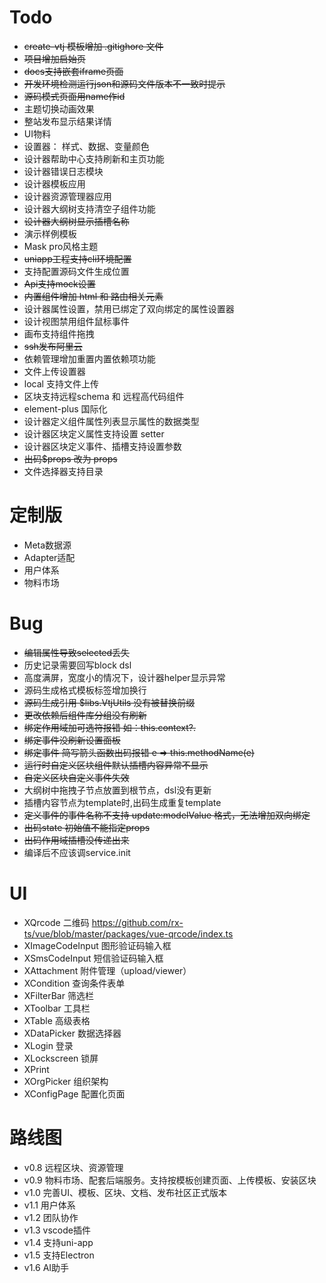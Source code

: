 # Todo

- ~~create-vtj 模板增加 .gitighore 文件~~
- ~~项目增加启始页~~
- ~~docs支持嵌套iframe页面~~
- ~~开发环境检测运行json和源码文件版本不一致时提示~~
- ~~源码模式页面用name作id~~
- 主题切换动画效果
- 整站发布显示结果详情
- UI物料
- 设置器： 样式、数据、变量颜色
- 设计器帮助中心支持刷新和主页功能
- 设计器错误日志模块
- 设计器模板应用
- 设计器资源管理器应用
- 设计器大纲树支持清空子组件功能
- ~~设计器大纲树显示插槽名称~~
- 演示样例模板
- Mask pro风格主题
- ~~uniapp工程支持cli环境配置~~
- 支持配置源码文件生成位置
- ~~Api支持mock设置~~
- ~~内置组件增加 html 和 路由相关元素~~
- 设计器属性设置，禁用已绑定了双向绑定的属性设置器
- 设计视图禁用组件鼠标事件
- 画布支持组件拖拽
- ~~ssh发布阿里云~~
- 依赖管理增加重置内置依赖项功能
- 文件上传设置器
- local 支持文件上传
- 区块支持远程schema 和 远程高代码组件
- element-plus 国际化
- 设计器定义组件属性列表显示属性的数据类型
- 设计器区块定义属性支持设置 setter
- 设计器区块定义事件、插槽支持设置参数
- ~~出码$props 改为 props~~
- 文件选择器支持目录

# 定制版

- Meta数据源
- Adapter适配
- 用户体系
- 物料市场

# Bug

- ~~编辑属性导致selected丢失~~
- 历史记录需要回写block dsl
- 高度满屏，宽度小的情况下，设计器helper显示异常
- 源码生成格式模板标签增加换行
- ~~源码生成引用 $libs.VtjUtils 没有被替换前缀~~
- ~~更改依赖后组件库分组没有刷新~~
- ~~绑定作用域加可选符报错 如：this.context?.~~
- ~~绑定事件没刷新设置面板~~
- ~~绑定事件 简写箭头函数出码报错 e => this.methodName(e)~~
- ~~运行时自定义区块组件默认插槽内容异常不显示~~
- ~~自定义区块自定义事件失效~~
- 大纲树中拖拽子节点放置到根节点，dsl没有更新
- 插槽内容节点为template时,出码生成重复template
- ~~定义事件的事件名称不支持 update:modelValue 格式，无法增加双向绑定~~
- ~~出码state 初始值不能指定props~~
- ~~出码作用域插槽没传递出来~~
- 编译后不应该调service.init

# UI

- XQrcode 二维码 https://github.com/rx-ts/vue/blob/master/packages/vue-qrcode/index.ts
- XImageCodeInput 图形验证码输入框
- XSmsCodeInput 短信验证码输入框
- XAttachment 附件管理（upload/viewer）
- XCondition 查询条件表单
- XFilterBar 筛选栏
- XToolbar 工具栏
- XTable 高级表格
- XDataPicker 数据选择器
- XLogin 登录
- XLockscreen 锁屏
- XPrint
- XOrgPicker 组织架构
- XConfigPage 配置化页面

# 路线图

- v0.8 远程区块、资源管理
- v0.9 物料市场、配套后端服务。支持按模板创建页面、上传模板、安装区块
- v1.0 完善UI、模板、区块、文档、发布社区正式版本
- v1.1 用户体系
- v1.2 团队协作
- v1.3 vscode插件
- v1.4 支持uni-app
- v1.5 支持Electron
- v1.6 AI助手
